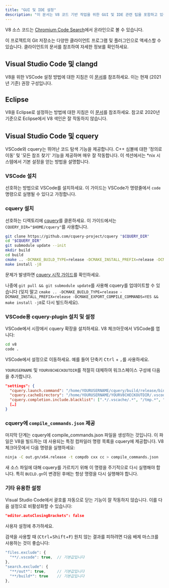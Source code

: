 ```yaml
---
title: "GUI 및 IDE 설정"
description: "이 문서는 V8 코드 기반 작업을 위한 GUI 및 IDE 관련 팁을 포함하고 있습니다."
---
```

V8 소스 코드는 [Chromium Code Search](https://cs.chromium.org/chromium/src/v8/)에서 온라인으로 볼 수 있습니다.

이 프로젝트의 Git 저장소는 다양한 클라이언트 프로그램 및 플러그인으로 액세스할 수 있습니다. 클라이언트의 문서를 참조하여 자세한 정보를 확인하세요.

## Visual Studio Code 및 clangd

V8을 위한 VSCode 설정 방법에 대한 지침은 이 [문서](https://docs.google.com/document/d/1BpdCFecUGuJU5wN6xFkHQJEykyVSlGN8B9o3Kz2Oes8/)를 참조하세요. 이는 현재 (2021년 기준) 권장 구성입니다.

## Eclipse

V8을 Eclipse로 설정하는 방법에 대한 지침은 이 [문서](https://docs.google.com/document/d/1q3JkYNJhib3ni9QvNKIY_uarVxeVDiDi6teE5MbVIGQ/)를 참조하세요. 참고로 2020년 기준으로 Eclipse에서 V8 색인은 잘 작동하지 않습니다.

## Visual Studio Code 및 cquery

VSCode와 cquery는 뛰어난 코드 탐색 기능을 제공합니다. C++ 심볼에 대한 '정의로 이동' 및 '모든 참조 찾기' 기능을 제공하며 매우 잘 작동합니다. 이 섹션에서는 *nix 시스템에서 기본 설정을 얻는 방법을 설명합니다.

### VSCode 설치

선호하는 방법으로 VSCode를 설치하세요. 이 가이드는 VSCode가 명령줄에서 `code` 명령으로 실행될 수 있다고 가정합니다.

### cquery 설치

선호하는 디렉토리에 [cquery](https://github.com/cquery-project/cquery)를 클론하세요. 이 가이드에서는 `CQUERY_DIR="$HOME/cquery"`를 사용합니다.

```bash
git clone https://github.com/cquery-project/cquery "$CQUERY_DIR"
cd "$CQUERY_DIR"
git submodule update --init
mkdir build
cd build
cmake .. -DCMAKE_BUILD_TYPE=release -DCMAKE_INSTALL_PREFIX=release -DCMAKE_EXPORT_COMPILE_COMMANDS=YES
make install -j8
```

문제가 발생하면 [cquery 시작 가이드](https://github.com/cquery-project/cquery/wiki)를 확인하세요.

나중에 `git pull && git submodule update`를 사용해 cquery를 업데이트할 수 있습니다 (잊지 말고 `cmake .. -DCMAKE_BUILD_TYPE=release -DCMAKE_INSTALL_PREFIX=release -DCMAKE_EXPORT_COMPILE_COMMANDS=YES && make install -j8`로 다시 빌드하세요).

### VSCode용 cquery-plugin 설치 및 설정

VSCode에서 시장에서 cquery 확장을 설치하세요. V8 체크아웃에서 VSCode를 엽니다:

```bash
cd v8
code .
```

VSCode에서 설정으로 이동하세요. 예를 들어 단축키 <kbd>Ctrl</kbd> + <kbd>,</kbd>를 사용하세요.

`YOURUSERNAME` 및 `YOURV8CHECKOUTDIR`를 적절히 대체하여 워크스페이스 구성에 다음을 추가합니다.

```json
"settings": {
  "cquery.launch.command": "/home/YOURUSERNAME/cquery/build/release/bin/cquery",
  "cquery.cacheDirectory": "/home/YOURUSERNAME/YOURV8CHECKOUTDIR/.vscode/cquery_cached_index/",
  "cquery.completion.include.blacklist": [".*/.vscache/.*", "/tmp.*", "build/.*"],
  […]
}
```

### cquery에 `compile_commands.json` 제공

마지막 단계는 cquery에 compile_commands.json 파일을 생성하는 것입니다. 이 파일은 V8을 빌드하는 데 사용되는 특정 컴파일러 명령 목록을 cquery에 제공합니다. V8 체크아웃에서 다음 명령을 실행하세요:

```bash
ninja -C out.gn/x64.release -t compdb cxx cc > compile_commands.json
```

새 소스 파일에 대해 cquery를 가르치기 위해 이 명령을 주기적으로 다시 실행해야 합니다. 특히 `BUILD.gn`이 변경된 후에는 항상 명령을 다시 실행해야 합니다.

### 기타 유용한 설정

Visual Studio Code에서 괄호를 자동으로 닫는 기능이 잘 작동하지 않습니다. 이를 다음 설정으로 비활성화할 수 있습니다:

```json
"editor.autoClosingBrackets": false
```

사용자 설정에 추가하세요.

검색을 사용할 때 (<kbd>Ctrl</kbd>+<kbd>Shift</kbd>+<kbd>F</kbd>) 원치 않는 결과를 피하려면 다음 배제 마스크를 사용하는 것이 좋습니다:

```js
"files.exclude": {
  "**/.vscode": true,  // 기본값입니다
},
"search.exclude": {
  "**/out*": true,     // 기본값입니다
  "**/build*": true    // 기본값입니다
},
```
